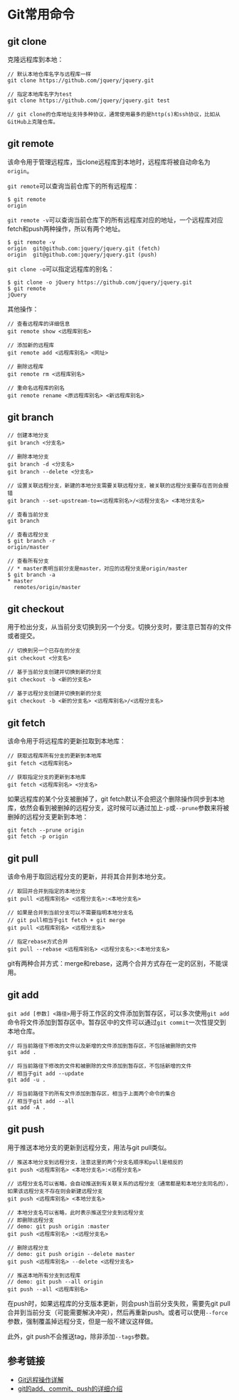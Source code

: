 # Git常用命令

## git clone

克隆远程库到本地：

```
// 默认本地仓库名字与远程库一样
git clone https://github.com/jquery/jquery.git

// 指定本地库名字为test
git clone https://github.com/jquery/jquery.git test

// git clone的仓库地址支持多种协议，通常使用最多的是http(s)和ssh协议，比如从GitHub上克隆仓库。
```
<!--more-->
## git remote

该命令用于管理远程库，当clone远程库到本地时，远程库将被自动命名为`origin`。

`git remote`可以查询当前仓库下的所有远程库：

```
$ git remote
origin
```

`git remote -v`可以查询当前仓库下的所有远程库对应的地址，一个远程库对应fetch和push两种操作，所以有两个地址。

```
$ git remote -v
origin  git@github.com:jquery/jquery.git (fetch)
origin  git@github.com:jquery/jquery.git (push)
```

`git clone -o`可以指定远程库的别名：

```
$ git clone -o jQuery https://github.com/jquery/jquery.git
$ git remote
jQuery
```

其他操作：

```
// 查看远程库的详细信息
git remote show <远程库别名>

// 添加新的远程库
git remote add <远程库别名> <网址>

// 删除远程库
git remote rm <远程库别名>

// 重命名远程库的别名
git remote rename <原远程库别名> <新远程库别名>
```

## git branch

```
// 创建本地分支
git branch <分支名>

// 删除本地分支
git branch -d <分支名>
git branch --delete <分支名>

// 设置关联远程分支，新建的本地分支需要关联远程分支，被关联的远程分支要存在否则会报错
git branch --set-upstream-to=<远程库别名>/<远程分支名> <本地分支名>

// 查看当前分支
git branch

// 查看远程分支
$ git branch -r
origin/master

// 查看所有分支
// * master表明当前分支是master，对应的远程分支是origin/master
$ git branch -a
* master
  remotes/origin/master
```

## git checkout

用于检出分支，从当前分支切换到另一个分支。切换分支时，要注意已暂存的文件或者提交。

```
// 切换到另一个已存在的分支
git checkout <分支名>

// 基于当前分支创建并切换到新的分支
git checkout -b <新的分支名>

// 基于远程分支创建并切换到新的分支
git checkout -b <新的分支名> <远程库别名>/<远程分支名>
```

## git fetch

该命令用于将远程库的更新拉取到本地库：

```
// 获取远程库所有分支的更新到本地库
git fetch <远程库别名>

// 获取指定分支的更新到本地库
git fetch <远程库别名> <分支名>
```

如果远程库的某个分支被删掉了，git fetch默认不会把这个删除操作同步到本地库，依然会看到被删掉的远程分支，这时候可以通过加上`-p`或`--prune`参数来将被删掉的远程分支更新到本地：

```
git fetch --prune origin 
git fetch -p origin
```

## git pull

该命令用于取回远程分支的更新，并将其合并到本地分支。

```
// 取回并合并到指定的本地分支
git pull <远程库别名> <远程分支名>:<本地分支名>

// 如果是合并到当前分支可以不需要指明本地分支名
// git pull相当于git fetch + git merge
git pull <远程库别名> <远程分支名>

// 指定rebase方式合并
git pull --rebase <远程库别名> <远程分支名>:<本地分支名>
```

git有两种合并方式：merge和rebase，这两个合并方式存在一定的区别，不能误用。

## git add

`git add [参数] <路径>`用于将工作区的文件添加到暂存区，可以多次使用`git add`命令将文件添加到暂存区中。暂存区中的文件可以通过`git commit`一次性提交到本地仓库。

```
// 将当前路径下修改的文件以及新增的文件添加到暂存区，不包括被删除的文件
git add .

// 将当前路径下修改的文件和被删除的文件添加到暂存区，不包括新增的文件
// 相当于git add --update
git add -u .

// 将当前路径下的所有文件添加到暂存区，相当于上面两个命令的集合
// 相当于git add --all
git add -A .
```

## git push

用于推送本地分支的更新到远程分支，用法与git pull类似。

```
// 推送本地分支到远程分支，注意这里的两个分支名顺序和pull是相反的
git push <远程库别名> <本地分支名>:<远程分支名>

// 远程分支名可以省略，会自动推送到有关联关系的远程分支（通常都是和本地分支同名的），如果该远程分支不存在则会新建远程分支
git push <远程库别名> <本地分支名>

// 本地分支名可以省略，此时表示推送空分支到远程分支
// 即删除远程分支
// demo: git push origin :master
git push <远程库别名> :<远程分支名>

// 删除远程分支
// demo: git push origin --delete master
git push <远程库别名> --delete <远程分支名>

// 推送本地所有分支到远程库
// demo: git push --all origin
git push --all <远程库别名>
```

在push时，如果远程库的分支版本更新，则会push当前分支失败，需要先git pull合并到当前分支（可能需要解决冲突），然后再重新push。或者可以使用`--force`参数，强制覆盖掉远程分支，但是一般不建议这样做。

此外，git push不会推送tag，除非添加`--tags`参数。

## 参考链接

* [Git远程操作详解](http://www.ruanyifeng.com/blog/2014/06/git_remote.html)
* [git的add、commit、push的详细介绍](https://www.jianshu.com/p/2e1d551b8261)